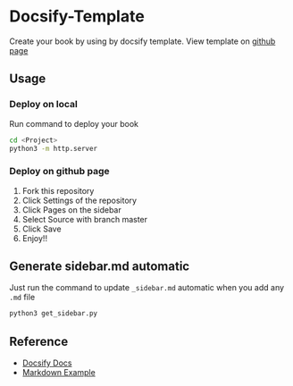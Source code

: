 # Docsify-Template

Create your book by using by docsify template. View template on [github page](https://gene891212.github.io/docsify-template/#/)

## Usage

### Deploy on local

Run command to deploy your book

```bash
cd <Project>
python3 -m http.server
```

### Deploy on github page

1. Fork this repository
2. Click Settings of the repository
3. Click Pages on the sidebar
4. Select Source with branch master
5. Click Save
6. Enjoy!! 

## Generate sidebar.md automatic 

Just run the command to update `_sidebar.md` automatic when you add any `.md` file

```bash
python3 get_sidebar.py
```

## Reference

- [Docsify Docs](https://docsify.js.org/#/?id=docsify)
- [Markdown Example](https://guides.github.com/features/mastering-markdown/)
